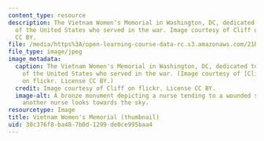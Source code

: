 ```yaml
---
content_type: resource
description: The Vietnam Women's Memorial in Washington, DC, dedicated to the women
  of the United States who served in the war. Image courtesy of Cliff on flickr. License
  CC BY.
file: /media/https%3A/open-learning-course-data-rc.s3.amazonaws.com/21h-381j-women-and-war-in-the-20th-century-fall-2015/30c376f8ba487b0d1299de0ce995baa4_21h-381jf15-th.jpg
file_type: image/jpeg
image_metadata:
  caption: The Vietnam Women's Memorial in Washington, DC, dedicated to the women
    of the United States who served in the war. (Image courtesy of [Cliff](https://www.flickr.com/photos/nostri-imago/3041642644/in/photolist-5CMdoy-5CMdFU-5CMdRQ-5CGVsM-5CMdA5-5CGVvt-5CGV34-5CMdu5-5CMe1C-5CMe4d-6r52WM-asqZKX-dYwRft-8ac2Q5-5CGVdP-569LMu-2cWNX-8a8LP4-8ac1Bq-astDeN-5CMdDb-6r52Gi-7aiG8m-qRCzog-6e1RNZ-oAhTw4-6e1RPF-6e1RM4-7aiFUY-asqJio-asrrQZ-asu3HE-asoGNe-asoaVt-6sjP5k-asrtBK-6RSmxS-asrr7B-astQiq-astxTY-asu3LQ-dYCyg3-asrtp8-asr5w1-asrj4q-asu6BQ-asrecb-AsbPM-asrgyd-asrcmt)
    on flickr. License CC BY.)
  credit: Image courtesy of Cliff on flickr. License CC BY.
  image-alt: A bronze monument depicting a nurse tending to a wounded soldier, while
    another nurse looks towards the sky.
resourcetype: Image
title: Vietnam Women's Memorial (thumbnail)
uid: 30c376f8-ba48-7b0d-1299-de0ce995baa4
---
```

